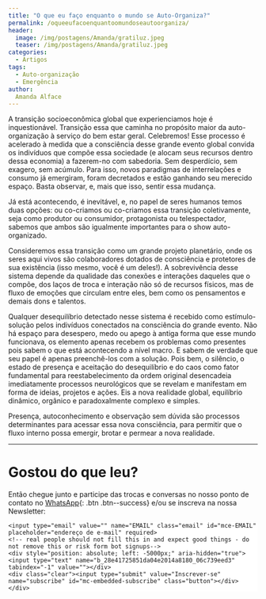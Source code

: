 ```yaml
---
title: "O que eu faço enquanto o mundo se Auto-Organiza?"
permalink: /oqueeufacoenquantoomundoseautoorganiza/
header:
  image: /img/postagens/Amanda/gratiluz.jpeg
  teaser: /img/postagens/Amanda/gratiluz.jpeg
categories:
  - Artigos
tags:
  - Auto-organização
  - Emergência
author:
  Amanda Alface
---
```


A transição socioeconômica global que experienciamos hoje é inquestionável. Transição essa que caminha no propósito maior da auto-organização à serviço do bem estar geral.  Celebremos! Esse processo é acelerado à medida que a consciência desse grande evento global convida os indivíduos que compõe essa sociedade (e alocam seus recursos dentro dessa economia) a fazerem-no com sabedoria. Sem desperdício, sem exagero, sem acúmulo. Para isso, novos paradigmas de interrelações e consumo já emergiram, foram decretados e estão ganhando seu merecido espaço. Basta observar, e, mais que isso, sentir essa mudança.

Já está acontecendo, é inevitável, e, no papel de seres humanos temos duas opções: ou co-criamos ou co-criamos essa transição coletivamente, seja como produtor ou consumidor, protagonista ou telespectador, sabemos que ambos são igualmente importantes para o show auto-organizado.

Consideremos essa transição como um grande projeto planetário, onde os seres aqui vivos são colaboradores dotados de consciência e protetores de sua existência (isso mesmo, você é um deles!). A sobrevivência desse sistema depende da qualidade das conexões e interações daqueles que o compõe, dos laços de troca e interação não só de recursos físicos, mas de fluxo de emoções que circulam entre eles, bem como os pensamentos e demais dons e talentos.

Qualquer desequilíbrio detectado nesse sistema é recebido como estímulo-solução pelos indivíduos conectados na consciência do grande evento. Não há espaço para desespero, medo ou apego à antiga forma que esse mundo funcionava, os elemento apenas recebem os problemas como presentes pois sabem o que está acontecendo a nível macro. E sabem de verdade que seu papel é apenas preenchê-los com a solução. Pois bem, o silêncio, o estado de presença e aceitação do desequilíbrio e do caos como fator fundamental para reestabelecimento da ordem original desencadeia imediatamente processos neurológicos que se revelam e manifestam em forma de ideias, projetos e ações. Eis a nova realidade global, equilíbrio dinâmico, orgânico e paradoxalmente complexo e simples.

Presença, autoconhecimento e observação sem dúvida são processos determinantes para acessar essa nova consciência, para permitir que o fluxo interno possa emergir, brotar e permear a nova realidade.

---
# Gostou do que leu?

Então chegue junto e participe das trocas e conversas no nosso ponto de contato no [<i class="fab fa-whatsapp"></i> WhatsApp](https://chat.whatsapp.com/4DzwqHLNBkMJ8gCQ3MEeLb){: .btn .btn--success} e/ou se inscreva na nossa Newsletter:

<!-- Begin MailChimp Signup Form -->
<link href="//cdn-images.mailchimp.com/embedcode/horizontal-slim-10_7.css" rel="stylesheet" type="text/css">
<style type="text/css">
	#mc_embed_signup{background:#fff; clear:left; font:14px Helvetica,Arial,sans-serif; width:100%;}
	/* Add your own MailChimp form style overrides in your site stylesheet or in this style block.
	   We recommend moving this block and the preceding CSS link to the HEAD of your HTML file. */
</style>
<div id="mc_embed_signup">
<form action="https://emergir.us16.list-manage.com/subscribe/post?u=28e41725851da04e2014a8180&amp;id=06c739eed3" method="post" id="mc-embedded-subscribe-form" name="mc-embedded-subscribe-form" class="validate" target="_blank" novalidate>
    <div id="mc_embed_signup_scroll">

	<input type="email" value="" name="EMAIL" class="email" id="mce-EMAIL" placeholder="endereço de e-mail" required>
    <!-- real people should not fill this in and expect good things - do not remove this or risk form bot signups-->
    <div style="position: absolute; left: -5000px;" aria-hidden="true"><input type="text" name="b_28e41725851da04e2014a8180_06c739eed3" tabindex="-1" value=""></div>
    <div class="clear"><input type="submit" value="Inscrever-se" name="subscribe" id="mc-embedded-subscribe" class="button"></div>
    </div>
</form>
</div>

<!--End mc_embed_signup-->
